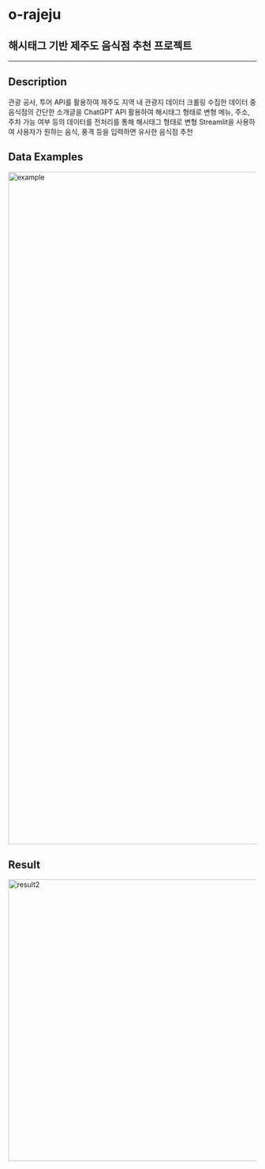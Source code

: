 # o-rajeju
## 해시태그 기반 제주도 음식점 추천 프로젝트

-----------------------
## Description
관광 공사, 투어 API를 활용하여 제주도 지역 내 관광지 데이터 크롤링
수집한 데이터 중 음식점의 간단한 소개글을 ChatGPT API 활용하여 해시태그 형태로 변형
메뉴, 주소, 주차 가능 여부 등의 데이터를 전처리를 통해 해시태그 형태로 변형
Streamlit을 사용하여 사용자가 원하는 음식, 풍격 등을 입력하면 유사한 음식점 추천


## Data Examples
<img width="1362" alt="example" src="https://github.com/tlsdbfk/o-rajeju/assets/68388156/9a528e3d-6870-4366-be17-b4c6954bcfbe">


## Result
<img width="571" alt="result2" src="https://github.com/tlsdbfk/o-rajeju/assets/68388156/de18df22-3ae5-4090-8314-15f0ae07427e">

